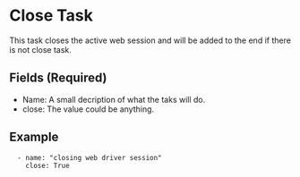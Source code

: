 # Close Task

This task closes the active web session and will be added to the end if there is not close task.

## Fields (Required)
* Name: A small decription of what the taks will do.
* close: The value could be anything.


## Example

```
  - name: "closing web driver session"
    close: True
```      